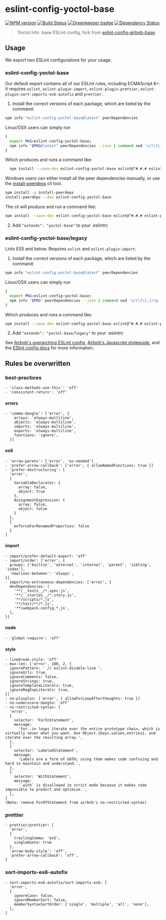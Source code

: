 # eslint-config-yoctol-base

[![NPM version][npm-image]][npm-url]
[![Build Status][travis-image]][travis-url]
[![Greenkeeper badge](https://badges.greenkeeper.io/Yoctol/eslint-config-yoctol-base.svg)](https://greenkeeper.io/)
[![Dependency Status][david_img]][david_site]

> Yoctol Info. base ESLint config, fork from [eslint-config-airbnb-base](https://github.com/airbnb/javascript/tree/master/packages/eslint-config-airbnb-base).

## Usage

We export two ESLint configurations for your usage.

### eslint-config-yoctol-base

Our default export contains all of our ESLint rules, including ECMAScript 6+. It requires `eslint`, `eslint-plugin-import`, `eslint-plugin-prettier`, `eslint-plugin-sort-imports-es6-autofix` and `prettier`.

1. Install the correct versions of each package, which are listed by the command:

```sh
npm info "eslint-config-yoctol-base@latest" peerDependencies
```

Linux/OSX users can simply run

```sh
(
  export PKG=eslint-config-yoctol-base;
  npm info "$PKG@latest" peerDependencies --json | command sed 's/[\{\},]//g ; s/: /@/g' | xargs npm install --save-dev "$PKG@latest"
)
```

Which produces and runs a command like:

```sh
  npm install --save-dev eslint-config-yoctol-base eslint@^#.#.# eslint-plugin-import@^#.#.# eslint-plugin-prettier@^#.#.# eslint-plugin-sort-imports-es6-autofix@^#.#.#
```

Windows users can either install all the peer dependencies manually, or use the [install-peerdeps](https://github.com/nathanhleung/install-peerdeps) cli tool.

```sh
npm install -g install-peerdeps
install-peerdeps --dev eslint-config-yoctol-base
```

The cli will produce and run a command like:

```sh
npm install --save-dev eslint-config-yoctol-base eslint@^#.#.# eslint-plugin-import@^#.#.# eslint-plugin-prettier@^#.#.# eslint-plugin-sort-imports-es6-autofix@^#.#.#
```

2. Add `"extends": "yoctol-base"` to your .eslintrc

### eslint-config-yoctol-base/legacy

Lints ES5 and below. Requires `eslint` and `eslint-plugin-import`.

1. Install the correct versions of each package, which are listed by the command:

```sh
npm info "eslint-config-yoctol-base@latest" peerDependencies
```

Linux/OSX users can simply run

```sh
(
  export PKG=eslint-config-yoctol-base;
  npm info "$PKG" peerDependencies --json | command sed 's/[\{\},]//g ; s/: /@/g' | xargs npm install --save-dev "$PKG"
)
```

Which produces and runs a command like:

```sh
npm install --save-dev eslint-config-yoctol-base eslint@^#.#.# eslint-plugin-import@^#.#.# eslint-plugin-prettier@^#.#.# eslint-plugin-sort-imports-es6-autofix@^#.#.#
```

2. Add `"extends": "yoctol-base/legacy"` to your .eslintrc

See [Airbnb's overarching ESLint config](https://npmjs.com/eslint-config-airbnb), [Airbnb's Javascript styleguide](https://github.com/airbnb/javascript), and the [ESlint config docs](http://eslint.org/docs/user-guide/configuring#extending-configuration-files) for more information.

## Rules be overwritten

### best-practices

```
- 'class-methods-use-this': 'off'
- 'consistent-return': 'off'
```

#### errors

```
- 'comma-dangle': ['error', {
    arrays: 'always-multiline',
    objects: 'always-multiline',
    imports: 'always-multiline',
    exports: 'always-multiline',
    functions: 'ignore',
  }]
```

#### es6

```
- 'arrow-parens': ['error', 'as-needed']
- 'prefer-arrow-callback': ['error', { allowNamedFunctions: true }]
- 'prefer-destructuring': [
  'error',
  {
    VariableDeclarator: {
      array: false,
      object: true
    },
    AssignmentExpression: {
      array: false,
      object: false
    }
  },
  {
    enforceForRenamedProperties: false
  }
]
```

#### import

```
- import/prefer-default-export: 'off'
- import/order: ['error', {
  groups: ['builtin', 'external', 'internal', 'parent', 'sibling', 'index'],
  'newlines-between': 'always',
}]
- import/no-extraneous-dependencies: ['error', {
  devDependencies: [
    '**/__tests__/*.spec.js',
    '**/__stories__/*.story.js',
    '**/scripts/*.js',
    '**/test/**/*.js',
    '**/webpack.config.*.js',
  ],
}]
```

#### node

```
- 'global-require': 'off'
```

#### style

```
- linebreak-style: 'off'
- max-len: ['error', 100, 2, {
  ignorePattern: ' // eslint-disable-line ',
  ignoreUrls: true,
  ignoreComments: false,
  ignoreStrings: true,
  ignoreTemplateLiterals: true,
  ignoreRegExpLiterals: true,
}]
- no-plusplus: ['error', { allowForLoopAfterthoughts: true }]
- no-underscore-dangle: 'off'
- no-restricted-syntax: [
  'error',
  {
    selector: 'ForInStatement',
    message:
      'for..in loops iterate over the entire prototype chain, which is virtually never what you want. Use Object.{keys,values,entries}, and iterate over the resulting array.',
  },
  {
    selector: 'LabeledStatement',
    message:
      'Labels are a form of GOTO; using them makes code confusing and hard to maintain and understand.',
  },
  {
    selector: 'WithStatement',
    message:
      '`with` is disallowed in strict mode because it makes code impossible to predict and optimize.',
  },
]
(Note: remove ForOfStatement from airbnb's no-restricted-syntax)
```

### prettier

```
- prettier/prettier: [
  'error',
  {
    trailingComma: 'es5',
    singleQuote: true
  },
  'arrow-body-style': 'off',
  'prefer-arrow-callback': 'off',
]
```

### sort-imports-es6-autofix

```
- sort-imports-es6-autofix/sort-imports-es6: [
  'error',
  {
    ignoreCase: false,
    ignoreMemberSort: false,
    memberSyntaxSortOrder: ['single', 'multiple', 'all', 'none'],
  },
]
```

[npm-image]: https://badge.fury.io/js/eslint-config-yoctol-base.svg
[npm-url]: https://npmjs.org/package/eslint-config-yoctol-base
[travis-image]: https://travis-ci.org/Yoctol/eslint-config-yoctol-base.svg
[travis-url]: https://travis-ci.org/Yoctol/eslint-config-yoctol-base
[david_img]: https://david-dm.org/Yoctol/eslint-config-yoctol-base.svg
[david_site]: https://david-dm.org/Yoctol/eslint-config-yoctol-base

